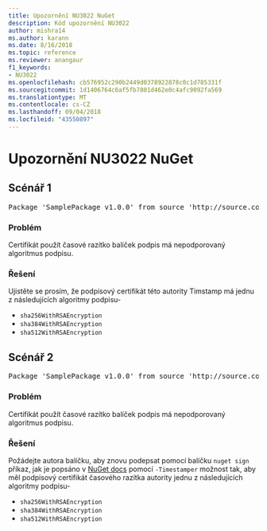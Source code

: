 ```yaml
---
title: Upozornění NU3022 NuGet
description: Kód upozornění NU3022
author: mishra14
ms.author: karann
ms.date: 8/16/2018
ms.topic: reference
ms.reviewer: anangaur
f1_keywords:
- NU3022
ms.openlocfilehash: cb576952c290b2449d0378922878c0c1d785331f
ms.sourcegitcommit: 1d1406764c6af5fb7801d462e0c4afc9092fa569
ms.translationtype: MT
ms.contentlocale: cs-CZ
ms.lasthandoff: 09/04/2018
ms.locfileid: "43550897"
---
```

# <a name="nuget-warning-nu3022"></a>Upozornění NU3022 NuGet

## <a name="scenario-1"></a>Scénář 1

<pre>Package 'SamplePackage v1.0.0' from source 'http://source.com/index.json': The primary signature's timestamp certificate has an unsupported signature algorithm.</pre>

### <a name="issue"></a>Problém

Certifikát použít časové razítko balíček podpis má nepodporovaný algoritmus podpisu.


### <a name="solution"></a>Řešení

Ujistěte se prosím, že podpisový certifikát této autority Timstamp má jednu z následujících algoritmy podpisu- 
* `sha256WithRSAEncryption`
* `sha384WithRSAEncryption`
* `sha512WithRSAEncryption`



## <a name="scenario-2"></a>Scénář 2

<pre>Package 'SamplePackage v1.0.0' from source 'http://source.com/index.json': The timestamp certificate has an unsupported signature algorithm (SHA1). The following algorithms are supported: SHA256RSA, SHA384RSA, SHA512RSA.</pre>

### <a name="issue"></a>Problém

Certifikát použít časové razítko balíček podpis má nepodporovaný algoritmus podpisu.


### <a name="solution"></a>Řešení

Požádejte autora balíčku, aby znovu podepsat pomocí balíčku `nuget sign` příkaz, jak je popsáno v [NuGet docs](https://docs.microsoft.com/en-us/nuget/create-packages/sign-a-package) pomocí `-Timestamper` možnost tak, aby měl podpisový certifikát časového razítka autority jednu z následujících algoritmy podpisu-
* `sha256WithRSAEncryption`
* `sha384WithRSAEncryption`
* `sha512WithRSAEncryption`


